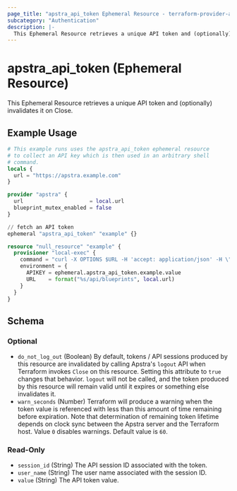 ```yaml
---
page_title: "apstra_api_token Ephemeral Resource - terraform-provider-apstra"
subcategory: "Authentication"
description: |-
  This Ephemeral Resource retrieves a unique API token and (optionally) invalidates it on Close.
---
```


# apstra_api_token (Ephemeral Resource)

This Ephemeral Resource retrieves a unique API token and (optionally) invalidates it on Close.


## Example Usage

```terraform
# This example runs uses the apstra_api_token ephemeral resource
# to collect an API key which is then used in an arbitrary shell
# command.
locals {
  url = "https://apstra.example.com"
}

provider "apstra" {
  url                     = local.url
  blueprint_mutex_enabled = false
}

// fetch an API token
ephemeral "apstra_api_token" "example" {}

resource "null_resource" "example" {
  provisioner "local-exec" {
    command = "curl -X OPTIONS $URL -H 'accept: application/json' -H \"Authtoken: $APIKEY\" > /tmp/local-exec.out"
    environment = {
      APIKEY = ephemeral.apstra_api_token.example.value
      URL    = format("%s/api/blueprints", local.url)
    }
  }
}
```

<!-- schema generated by tfplugindocs -->
## Schema

### Optional

- `do_not_log_out` (Boolean) By default, tokens / API sessions produced by this resource are invalidated by calling Apstra's `logout` API when Terraform invokes `Close` on this resource. Setting this attribute to `true` changes that behavior. `logout` will not be called, and the token produced by this resource will remain valid until it expires or something else invalidates it.
- `warn_seconds` (Number) Terraform will produce a warning when the token value is referenced with less than this amount of time remaining before expiration. Note that determination of remaining token lifetime depends on clock sync between the Apstra server and the Terraform host. Value `0` disables warnings. Default value is `60`.

### Read-Only

- `session_id` (String) The API session ID associated with the token.
- `user_name` (String) The user name associated with the session ID.
- `value` (String) The API token value.

